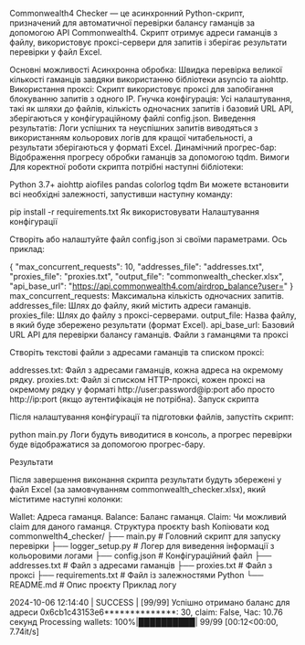 Commonwealth4 Checker — це асинхронний Python-скрипт, призначений для автоматичної перевірки балансу гаманців за допомогою API Commonwealth4. Скрипт отримує адреси гаманців з файлу, використовує проксі-сервери для запитів і зберігає результати перевірки у файл Excel.

Основні можливості
Асинхронна обробка: Швидка перевірка великої кількості гаманців завдяки використанню бібліотеки asyncio та aiohttp.
Використання проксі: Скрипт використовує проксі для запобігання блокуванню запитів з одного IP.
Гнучка конфігурація: Усі налаштування, такі як шляхи до файлів, кількість одночасних запитів і базовий URL API, зберігаються у конфігураційному файлі config.json.
Виведення результатів: Логи успішних та неуспішних запитів виводяться з використанням кольорових логів для кращої читабельності, а результати зберігаються у форматі Excel.
Динамічний прогрес-бар: Відображення прогресу обробки гаманців за допомогою tqdm.
Вимоги
Для коректної роботи скрипта потрібні наступні бібліотеки:

Python 3.7+
aiohttp
aiofiles
pandas
colorlog
tqdm
Ви можете встановити всі необхідні залежності, запустивши наступну команду:


pip install -r requirements.txt
Як використовувати
Налаштування конфігурації

Створіть або налаштуйте файл config.json зі своїми параметрами. Ось приклад:

{
    "max_concurrent_requests": 10,
    "addresses_file": "addresses.txt",
    "proxies_file": "proxies.txt",
    "output_file": "commonwealth_checker.xlsx",
    "api_base_url": "https://api.commonwealth4.com/airdrop_balance?user="
}
max_concurrent_requests: Максимальна кількість одночасних запитів.
addresses_file: Шлях до файлу, який містить адреси гаманців.
proxies_file: Шлях до файлу з проксі-серверами.
output_file: Назва файлу, в який буде збережено результати (формат Excel).
api_base_url: Базовий URL API для перевірки балансу гаманців.
Файли з гаманцями та проксі

Створіть текстові файли з адресами гаманців та списком проксі:

addresses.txt: Файл з адресами гаманців, кожна адреса на окремому рядку.
proxies.txt: Файл зі списком HTTP-проксі, кожен проксі на окремому рядку у форматі http://user:password@ip:port або просто http://ip:port (якщо аутентифікація не потрібна).
Запуск скрипта

Після налаштування конфігурації та підготовки файлів, запустіть скрипт:


python main.py
Логи будуть виводитися в консоль, а прогрес перевірки буде відображатися за допомогою прогрес-бару.

Результати

Після завершення виконання скрипта результати будуть збережені у файл Excel (за замовчуванням commonwealth_checker.xlsx), який міститиме наступні колонки:

Wallet: Адреса гаманця.
Balance: Баланс гаманця.
Claim: Чи можливий claim для даного гаманця.
Структура проєкту
bash
Копіювати код
commonwelth4_checker/
├── main.py               # Головний скрипт для запуску перевірки
├── logger_setup.py        # Логер для виведення інформації з кольоровими логами
├── config.json            # Конфігураційний файл
├── addresses.txt          # Файл з адресами гаманців
├── proxies.txt            # Файл з проксі
├── requirements.txt       # Файл із залежностями Python
└── README.md              # Опис проєкту
Приклад логу

2024-10-06 12:14:40 | SUCCESS  | [99/99] Успішно отримано баланс для адреси 0x6cb1c43153e6**************: 30, claim: False, Час: 10.76 секунд
Processing wallets: 100%|██████████| 99/99 [00:12<00:00,  7.74it/s]
